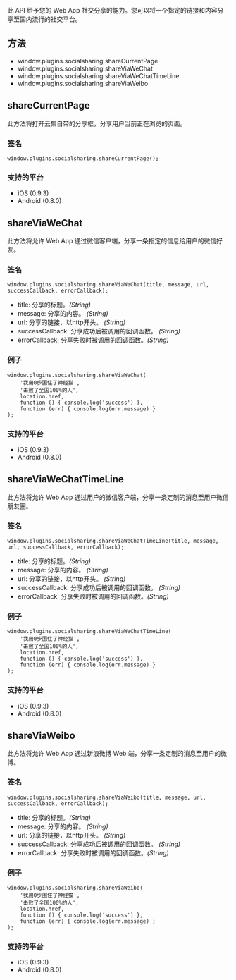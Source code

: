 此 API 给予您的 Web App 社交分享的能力。您可以将一个指定的链接和内容分享至国内流行的社交平台。

## 方法

* window.plugins.socialsharing.shareCurrentPage
* window.plugins.socialsharing.shareViaWeChat
* window.plugins.socialsharing.shareViaWeChatTimeLine
* window.plugins.socialsharing.shareViaWeibo

## shareCurrentPage

此方法将打开云集自带的分享框，分享用户当前正在浏览的页面。

### 签名

```
window.plugins.socialsharing.shareCurrentPage();
```

### 支持的平台

* iOS (0.9.3)
* Android (0.8.0)

## shareViaWeChat

此方法将允许 Web App 通过微信客户端，分享一条指定的信息给用户的微信好友。

### 签名

```
window.plugins.socialsharing.shareViaWeChat(title, message, url, successCallback, errorCallback);
```

* title: 分享的标题。*(String)*
* message: 分享的内容。 *(String)*
* url: 分享的链接，以http开头。 *(String)*
* successCallback: 分享成功后被调用的回调函数。 *(String)*
* errorCallback: 分享失败时被调用的回调函数。*(String)*

### 例子

```
window.plugins.socialsharing.shareViaWeChat(
	'我用0步围住了神经猫',
	'击败了全国100%的人',
	location.href,
	function () { console.log('success') },
	function (err) { console.log(err.message) }
);
```

### 支持的平台

* iOS (0.9.3)
* Android (0.8.0)

## shareViaWeChatTimeLine

此方法将允许 Web App 通过用户的微信客户端，分享一条定制的消息至用户微信朋友圈。

### 签名

```
window.plugins.socialsharing.shareViaWeChatTimeLine(title, message, url, successCallback, errorCallback);
```

* title: 分享的标题。*(String)*
* message: 分享的内容。 *(String)*
* url: 分享的链接，以http开头。 *(String)*
* successCallback: 分享成功后被调用的回调函数。 *(String)*
* errorCallback: 分享失败时被调用的回调函数。*(String)*

### 例子

```
window.plugins.socialsharing.shareViaWeChatTimeLine(
	'我用0步围住了神经猫',
	'击败了全国100%的人',
	location.href,
	function () { console.log('success') },
	function (err) { console.log(err.message) }
);
```

### 支持的平台

* iOS (0.9.3)
* Android (0.8.0)

## shareViaWeibo

此方法将允许 Web App 通过新浪微博 Web 端，分享一条定制的消息至用户的微博。

### 签名

```
window.plugins.socialsharing.shareViaWeibo(title, message, url, successCallback, errorCallback);
```

* title: 分享的标题。*(String)*
* message: 分享的内容。 *(String)*
* url: 分享的链接，以http开头。 *(String)*
* successCallback: 分享成功后被调用的回调函数。 *(String)*
* errorCallback: 分享失败时被调用的回调函数。*(String)*

### 例子

```
window.plugins.socialsharing.shareViaWeibo(
	'我用0步围住了神经猫',
	'击败了全国100%的人',
	location.href,
	function () { console.log('success') },
	function (err) { console.log(err.message) }
);
```

### 支持的平台

* iOS (0.9.3)
* Android (0.8.0)
